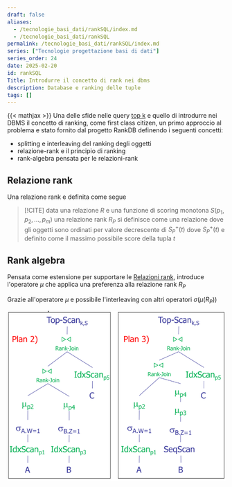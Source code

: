 ```yaml
---
draft: false
aliases:
  - /tecnologie_basi_dati/rankSQL/index.md
  - /tecnologie_basi_dati/rankSQL
permalink: /tecnologie_basi_dati/rankSQL/index.md
series: ["Tecnologie progettazione basi di dati"]
series_order: 24
date: 2025-02-20
id: rankSQL
Title: Introdurre il concetto di rank nei dbms
description: Database e ranking delle tuple
tags: []
---
```


{{< mathjax >}}
Una delle sfide nelle query [top k](/tecnologie_basi_dati/top_k_queries) e quello  di introdurre nei DBMS il concetto di ranking, come first class citizen, un primo approccio al problema e stato fornito dal progetto RankDB definendo i seguenti concetti:

- splitting e interleaving del ranking degli oggetti
- relazione-rank e il principio di ranking
- rank-algebra pensata per le relazioni-rank

## Relazione rank

Una relazione rank e definita come segue

>[!CITE] data una relazione $R$ e una funzione di scoring monotona $S(p_1,p_2,...,p_m)$  una relazione rank  $R_P$ si definisce come una relazione dove gli oggetti sono ordinati per valore decrescente di $S_P^+(t)$ dove $S_P^+(t)$ e definito come il massimo possibile score della tupla $t$

## Rank algebra

Pensata come estensione per supportare le [Relazioni rank](#relazione-rank), introduce l'operatore $\mu$ che applica una preferenza alla relazione rank $R_P$

Grazie all'operatore $\mu$ e possibile l'interleaving con altri operatori $\sigma(\mu(R_P))$

![](operatore_mu.png)
